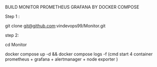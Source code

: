 BUILD MONITOR PROMETHEUS GRAFANA BY DOCKER COMPOSE

Step 1 :

git clone git@github.com:vindevops99/Monitor.git

step 2:

cd Monitor

docker compose up -d && docker compose logs -f (cmd start 4 container prometheus + grafana + alertmanager + node exporter )
